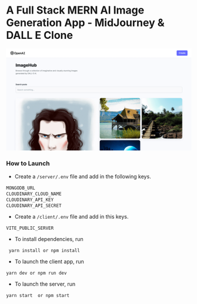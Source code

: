 # A Full Stack MERN AI Image Generation App - MidJourney & DALL E Clone

![ImageHub](./ImageHub.png)

### How to Launch

-   Create a `/server/.env` file and add in the following keys.

```
MONGODB_URL
CLOUDINARY_CLOUD_NAME
CLOUDINARY_API_KEY
CLOUDINARY_API_SECRET
```

-   Create a `/client/.env` file and add in this keys.

```
VITE_PUBLIC_SERVER
```
-   To install dependencies, run

```
 yarn install or npm install
```

-   To launch the client app, run

```
yarn dev or npm run dev
```

-   To launch the server, run

```
yarn start  or npm start
```
